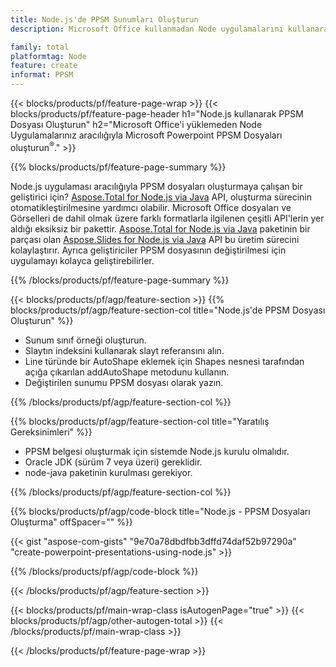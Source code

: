 ```yaml
---
title: Node.js'de PPSM Sunumları Oluşturun
description: Microsoft Office kullanmadan Node uygulamalarını kullanarak Microsoft Powerpoint PPSM sunumu oluşturun. 

family: total
platformtag: Node
feature: create
informat: PPSM
---
```

{{< blocks/products/pf/feature-page-wrap >}}
{{< blocks/products/pf/feature-page-header h1="Node.js kullanarak PPSM Dosyası Oluşturun" h2="Microsoft Office'i yüklemeden Node Uygulamalarınız aracılığıyla Microsoft Powerpoint PPSM Dosyaları oluşturun<sup>&reg;</sup>." >}}

{{% blocks/products/pf/feature-page-summary %}}

Node.js uygulaması aracılığıyla PPSM dosyaları oluşturmaya çalışan bir geliştirici için? [Aspose.Total for Node.js via Java](https://products.aspose.com/total/tr/nodejs-java/) API, oluşturma sürecinin otomatikleştirilmesine yardımcı olabilir. Microsoft Office dosyaları ve Görselleri de dahil olmak üzere farklı formatlarla ilgilenen çeşitli API'lerin yer aldığı eksiksiz bir pakettir. [Aspose.Total for Node.js via Java](https://products.aspose.com/total/tr/nodejs-java/) paketinin bir parçası olan [Aspose.Slides for Node.js via Java](https://products.aspose.com/slides/tr/nodejs-java/) API bu üretim sürecini kolaylaştırır. Ayrıca geliştiriciler PPSM dosyasının değiştirilmesi için uygulamayı kolayca geliştirebilirler. 

{{% /blocks/products/pf/feature-page-summary %}}

{{< blocks/products/pf/agp/feature-section >}}
{{% blocks/products/pf/agp/feature-section-col title="Node.js'de PPSM Dosyası Oluşturun" %}}

- Sunum sınıf örneği oluşturun.
- Slaytın indeksini kullanarak slayt referansını alın.
- Line türünde bir AutoShape eklemek için Shapes nesnesi tarafından açığa çıkarılan addAutoShape metodunu kullanın.
- Değiştirilen sunumu PPSM dosyası olarak yazın.

{{% /blocks/products/pf/agp/feature-section-col %}}

{{% blocks/products/pf/agp/feature-section-col title="Yaratılış Gereksinimleri" %}}

- PPSM belgesi oluşturmak için sistemde Node.js kurulu olmalıdır.
- Oracle JDK (sürüm 7 veya üzeri) gereklidir.
- node-java paketinin kurulması gerekiyor.

{{% /blocks/products/pf/agp/feature-section-col %}}

{{% blocks/products/pf/agp/code-block title="Node.js - PPSM Dosyaları Oluşturma" offSpacer="" %}}

{{< gist "aspose-com-gists" "9e70a78dbdfbb3dffd74daf52b97290a" "create-powerpoint-presentations-using-node.js" >}}

{{% /blocks/products/pf/agp/code-block %}}

{{< /blocks/products/pf/agp/feature-section >}}

{{< blocks/products/pf/main-wrap-class isAutogenPage="true" >}}
{{< blocks/products/pf/agp/other-autogen-total >}}
{{< /blocks/products/pf/main-wrap-class >}}

{{< /blocks/products/pf/feature-page-wrap >}}